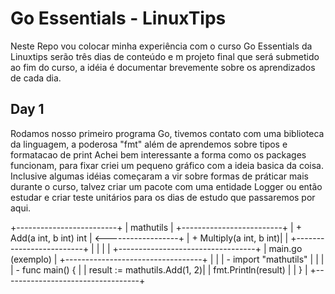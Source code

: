 # Go Essentials - LinuxTips
Neste Repo vou colocar minha experiência com o curso Go Essentials da Linuxtips serão três dias de conteúdo e m projeto final que será submetido ao fim do curso, a idéia é documentar brevemente sobre os aprendizados de cada dia.

## Day 1
Rodamos nosso primeiro programa Go, tivemos contato com uma biblioteca da linguagem, a poderosa "fmt" além de aprendemos sobre tipos e formatacao de print
Achei bem interessante a forma como os packages funcionam, para fixar criei um pequeno gráfico com a ideia basica da coisa.
Inclusive algumas idéias começaram a vir sobre formas de práticar mais durante o curso, talvez criar um pacote com uma entidade Logger ou então estudar e criar teste unitários para os dias de estudo que passaremos por aqui.

+-------------------------+
|         mathutils       |
+-------------------------+
| + Add(a int, b int) int | <------------------+
| + Multiply(a int, b int)|                    |
+-------------------------+                    |
                                               |
                                               |
                                               |
            +----------------------------------+
            |   main.go (exemplo)              |
            +----------------------------------+
            |                                  |
            | - import "mathutils"             |
            |                                  |
            | - func main() {                  |
            |     result := mathutils.Add(1, 2)|
            |     fmt.Println(result)          |
            | }                                |
            +----------------------------------+
